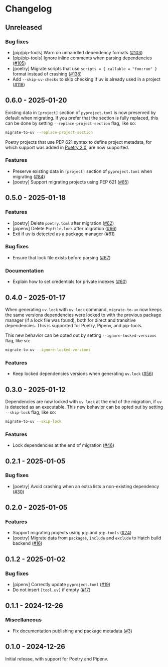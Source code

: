 # Changelog

## Unreleased

### Bug fixes

* [pip/pip-tools] Warn on unhandled dependency formats ([#103](https://github.com/mkniewallner/migrate-to-uv/pull/103))
* [pip/pip-tools] Ignore inline comments when parsing dependencies ([#105](https://github.com/mkniewallner/migrate-to-uv/pull/105))
* [poetry] Migrate scripts that use `scripts = { callable = "foo:run" }` format instead of crashing ([#138](https://github.com/mkniewallner/migrate-to-uv/pull/138))
* Add `--skip-uv-checks` to skip checking if uv is already used in a project ([#118](https://github.com/mkniewallner/migrate-to-uv/pull/118))

## 0.6.0 - 2025-01-20

Existing data in `[project]` section of `pyproject.toml` is now preserved by default when migrating. If you prefer that the section is fully replaced, this can be done by setting `--replace-project-section` flag, like so:

```bash
migrate-to-uv --replace-project-section
```

Poetry projects that use PEP 621 syntax to define project metadata, for which support was added in [Poetry 2.0](https://python-poetry.org/blog/announcing-poetry-2.0.0/), are now supported.

### Features

* Preserve existing data in `[project]` section of `pyproject.toml` when migrating ([#84](https://github.com/mkniewallner/migrate-to-uv/pull/84))
* [poetry] Support migrating projects using PEP 621 ([#85](https://github.com/mkniewallner/migrate-to-uv/pull/85))

## 0.5.0 - 2025-01-18

### Features

* [poetry] Delete `poetry.toml` after migration ([#62](https://github.com/mkniewallner/migrate-to-uv/pull/62))
* [pipenv] Delete `Pipfile.lock` after migration ([#66](https://github.com/mkniewallner/migrate-to-uv/pull/66))
* Exit if uv is detected as a package manager ([#61](https://github.com/mkniewallner/migrate-to-uv/pull/61))

### Bug fixes

* Ensure that lock file exists before parsing ([#67](https://github.com/mkniewallner/migrate-to-uv/pull/67))

### Documentation

* Explain how to set credentials for private indexes ([#60](https://github.com/mkniewallner/migrate-to-uv/pull/60))

## 0.4.0 - 2025-01-17

When generating `uv.lock` with `uv lock` command, `migrate-to-uv` now keeps the same versions dependencies were locked to with the previous package manager (if a lock file was found), both for direct and transitive dependencies. This is supported for Poetry, Pipenv, and pip-tools.

This new behavior can be opted out by setting `--ignore-locked-versions` flag, like so:

```bash
migrate-to-uv --ignore-locked-versions
```

### Features

* Keep locked dependencies versions when generating `uv.lock` ([#56](https://github.com/mkniewallner/migrate-to-uv/pull/56))

## 0.3.0 - 2025-01-12

Dependencies are now locked with `uv lock` at the end of the migration, if `uv` is detected as an executable. This new behavior can be opted out by setting `--skip-lock` flag, like so:

```bash
migrate-to-uv --skip-lock
```

### Features

* Lock dependencies at the end of migration ([#46](https://github.com/mkniewallner/migrate-to-uv/pull/46))

## 0.2.1 - 2025-01-05

### Bug fixes

* [poetry] Avoid crashing when an extra lists a non-existing dependency ([#30](https://github.com/mkniewallner/migrate-to-uv/pull/30))

## 0.2.0 - 2025-01-05

### Features

* Support migrating projects using `pip` and `pip-tools` ([#24](https://github.com/mkniewallner/migrate-to-uv/pull/24))
* [poetry] Migrate data from `packages`, `include` and `exclude` to Hatch build backend ([#16](https://github.com/mkniewallner/migrate-to-uv/pull/16))

## 0.1.2 - 2025-01-02

### Bug fixes

* [pipenv] Correctly update `pyproject.toml` ([#19](https://github.com/mkniewallner/migrate-to-uv/pull/19))
* Do not insert `[tool.uv]` if empty ([#17](https://github.com/mkniewallner/migrate-to-uv/pull/17))

## 0.1.1 - 2024-12-26

### Miscellaneous

* Fix documentation publishing and package metadata ([#3](https://github.com/mkniewallner/migrate-to-uv/pull/3))

## 0.1.0 - 2024-12-26

Initial release, with support for Poetry and Pipenv.
